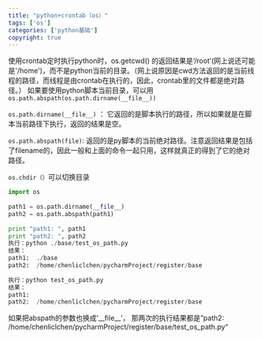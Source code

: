 ```yaml
---
title: "python+crontab（os）"
tags: ['os']
categories: ['python基础']
copyright: true
---
```

使用crontab定时执行python时，os.getcwd() 的返回结果是‘/root’(网上说还可能是'/home')，而不是python当前的目录。（网上说原因是cwd方法返回的是当前线程的路径，而线程是由crontab在执行的，因此，crontab里的文件都是绝对路径。）
如果要使用python脚本当前目录，可以用`os.path.abspath(os.path.dirname(__file__))`

`os.path.dirname(__file__)`  ：
它返回的是脚本执行的路径，所以如果就是在脚本当前路径下执行，返回的结果是空。

`os.path.abspath(file)`:
返回的是py脚本的当前绝对路径。注意返回结果是包括了filename的，因此一般和上面的命令一起只用，这样就真正的得到了它的绝对路径。

`os.chdir（）`可以切换目录
```python
import os
 
path1 = os.path.dirname(__file__)
path2 = os.path.abspath(path1)
 
print "path1: ", path1
print "path2: ", path2
执行：python ./base/test_os_path.py 
结果：
path1:  ./base
path2:  /home/chenliclchen/pycharmProject/register/base
 
执行：python test_os_path.py
结果：
path1: 
path2:  /home/chenliclchen/pycharmProject/register/base
```
如果把abspath的参数也换成‘\_\_file__’， 那两次的执行结果都是”path2:  /home/chenliclchen/pycharmProject/register/base/test_os_path.py“
